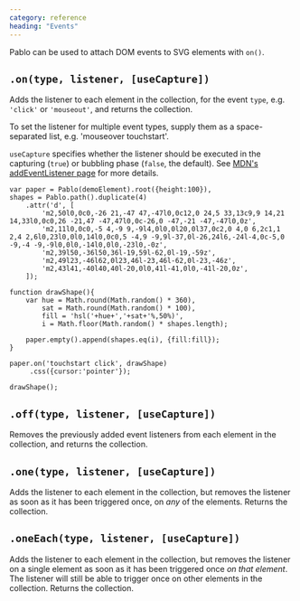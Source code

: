 ```yaml
---
category: reference
heading: "Events"
---
```


Pablo can be used to attach DOM events to SVG elements with `on()`.


`.on(type, listener, [useCapture])`
---------------------------------

Adds the listener to each element in the collection, for the event `type`, e.g. `'click'` or `'mouseout'`, and returns the collection.

To set the listener for multiple event types, supply them as a space-separated list, e.g. 'mouseover touchstart'.

`useCapture` specifies whether the listener should be executed in the capturing (`true`) or bubbling phase (`false`, the default). See [MDN's addEventListener page][addEventListener] for more details.
    
    var paper = Pablo(demoElement).root({height:100}),
    shapes = Pablo.path().duplicate(4)
        .attr('d', [
            'm2,50l0,0c0,-26 21,-47 47,-47l0,0c12,0 24,5 33,13c9,9 14,21 14,33l0,0c0,26 -21,47 -47,47l0,0c-26,0 -47,-21 -47,-47l0,0z',
            'm2,11l0,0c0,-5 4,-9 9,-9l4,0l0,0l20,0l37,0c2,0 4,0 6,2c1,1 2,4 2,6l0,23l0,0l0,14l0,0c0,5 -4,9 -9,9l-37,0l-26,24l6,-24l-4,0c-5,0 -9,-4 -9,-9l0,0l0,-14l0,0l0,-23l0,-0z',
            'm2,39l50,-36l50,36l-19,59l-62,0l-19,-59z',
            'm2,49l23,-46l62,0l23,46l-23,46l-62,0l-23,-46z',
            'm2,43l41,-40l40,40l-20,0l0,41l-41,0l0,-41l-20,0z',
        ]);

    function drawShape(){
        var hue = Math.round(Math.random() * 360),
            sat = Math.round(Math.random() * 100),
            fill = 'hsl('+hue+','+sat+'%,50%)',
            i = Math.floor(Math.random() * shapes.length);
            
        paper.empty().append(shapes.eq(i), {fill:fill});
    }

    paper.on('touchstart click', drawShape)
         .css({cursor:'pointer'});
         
    drawShape();


`.off(type, listener, [useCapture])`
------------------------------------

Removes the previously added event listeners from each element in the collection, and returns the collection.


`.one(type, listener, [useCapture])`
------------------------------------

Adds the listener to each element in the collection, but removes the listener as soon as it has been triggered once, on _any_ of the elements. Returns the collection.


`.oneEach(type, listener, [useCapture])`
----------------------------------------

Adds the listener to each element in the collection, but removes the listener on a single element as soon as it has been triggered once _on that element_. The listener will still be able to trigger once on other elements in the collection. Returns the collection.


[addEventListener]: https://developer.mozilla.org/en-US/docs/DOM/element.addEventListener